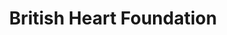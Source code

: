 ---
title: "British Heart Foundation"
url: /derby/british-heart-foundation-babington-lane/
shop: Gebrauchtwaren
---